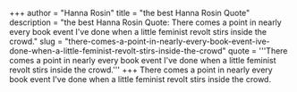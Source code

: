 +++
author = "Hanna Rosin"
title = "the best Hanna Rosin Quote"
description = "the best Hanna Rosin Quote: There comes a point in nearly every book event I've done when a little feminist revolt stirs inside the crowd."
slug = "there-comes-a-point-in-nearly-every-book-event-ive-done-when-a-little-feminist-revolt-stirs-inside-the-crowd"
quote = '''There comes a point in nearly every book event I've done when a little feminist revolt stirs inside the crowd.'''
+++
There comes a point in nearly every book event I've done when a little feminist revolt stirs inside the crowd.
